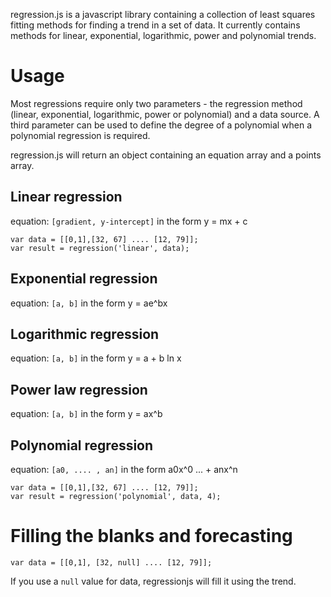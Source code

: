regression.js is a javascript library containing a collection of least squares fitting methods for finding a trend in a set of data. It currently contains methods for linear, exponential, logarithmic, power and polynomial trends.

Usage
=====
Most regressions require only two parameters - the regression method (linear, exponential, logarithmic, power or polynomial) and a data source. A third parameter can be used to define the degree of a polynomial when a polynomial regression is required.
            
regression.js will return an object containing an equation array and a points array.

Linear regression 
-----------------

equation: ```[gradient, y-intercept]``` in the form y = mx + c 
``` 
var data = [[0,1],[32, 67] .... [12, 79]];
var result = regression('linear', data);
``` 
            
Exponential regression 
----------------------

equation: ```[a, b]``` in the form y = ae^bx 
            
Logarithmic regression 
----------------------

equation: ```[a, b]``` in the form y = a + b ln x 
            
Power law regression 
--------------------

equation: ```[a, b]``` in the form y = ax^b 
            
Polynomial regression 
---------------------

equation: ```[a0, .... , an]``` in the form a0x^0 ... + anx^n
```
var data = [[0,1],[32, 67] .... [12, 79]];
var result = regression('polynomial', data, 4);
```

Filling the blanks and forecasting
==================================

```
var data = [[0,1], [32, null] .... [12, 79]];
```

If you use a ```null``` value for data, regressionjs will fill it using the trend.
